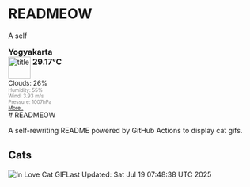 # READMEOW

A self
<!DOCTYPE html>
<html lang="en">
<head>
  <meta charset="utf-8">
  <meta name="keywords" content="weather, world, openweathermap, weather, layer" />
  <meta name="description" content="A layer with current weather conditions in cities for world wide" />
  <meta name="domain" content="openweathermap.org" />
  <meta http-equiv="pragma" content="no-cache" />
  <meta http-equiv="Expires" content="-1" />
</head>
<body>
  <div style="font-size: medium; font-weight: bold; margin-bottom: 0px;">Yogyakarta</div>
  <div style="float: left; width: 130px;">
    <div style="display: block; clear: left;">
      <div style="float: left;" title="Titel">
        <img height="45" width="45" style="border: medium none; width: 45px; height: 45px; background: url(&quot;http://openweathermap.org/img/w/03d.png&quot;) repeat scroll 0% 0% transparent;" alt="title" src="http://openweathermap.org/images/transparent.png"/>
      </div>
      <div style="float: left;">
        <div style="display: block; clear: left; font-size: medium; font-weight: bold; padding: 0pt 3pt;" title="Current Temperature">29.17°C</div>
        <div style="display: block; width: 85px; overflow: visible;"></div>
      </div>
    </div>
    <div style="display: block; clear: left; font-size: small;">Clouds: 26%</div>
    <div style="display: block; clear: left; color: gray; font-size: x-small;" >Humidity: 55%</div>
    <div style="display: block; clear: left; color: gray; font-size: x-small;" >Wind: 3.93 m/s</div>
    <div style="display: block; clear: left; color: gray; font-size: x-small;" >Pressure: 1007hPa</div>
  </div>
  <div style="display: block; clear: left; color: gray; font-size: x-small;">
    <a href="http://openweathermap.org/city/1621177?utm_source=openweathermap&utm_medium=widget&utm_campaign=html_old" target="_blank">More..</a>
  </div>
  
</body>
</html>
# READMEOW

A self-rewriting README powered by GitHub Actions to display cat gifs.

## Cats

![In Love Cat GIF](https://media2.giphy.com/media/v1.Y2lkPTlhY2QwMmRhMjk0Y2ljZTBwMnZ6bjB4YXNwZmdkZmNqZzUzd2s3MGM4cmo4djZjYiZlcD12MV9naWZzX3NlYXJjaCZjdD1n/MDJ9IbxxvDUQM/200.gif)Last Updated: Sat Jul 19 07:48:38 UTC 2025
